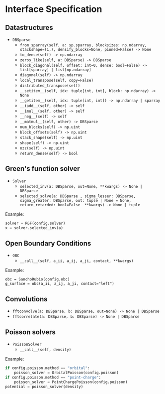 # Interface Specification

## Datastructures
- `DBSparse`
	- `from_sparray(self, a: sp.sparray, blocksizes: np.ndarray, stackshape=(1,), densify_blocks=None, pinned=False) -> None`
	- `to_dense(self) -> np.ndarray`
	- `zeros_like(self, a: DBSparse) -> DBSparse`
	- `block_diagonal(self, offset: int=0, dense: bool=False) -> list[sparray] | list[np.ndarray]`
	- `diagonal(self) -> np.ndarray`
	- `local_transpose(self, copy=False)`
	- `distributed_transpose(self)`
	- `__setitem__(self, idx: tuple[int, int], block: np.ndarray) -> None`
	- `__getitem__(self, idx: tuple[int, int]) -> np.ndarray | sparray`
	- `__iadd__(self, other) -> self`
	- `__imul__(self, other) -> self`
	- `__neg__(self) -> self`
	- `__matmul__(self, other) -> DBSparse`
    - `num_blocks(self) -> np.uint`
    - `block_offsets(self) -> np.uint`
    - `stack_shape(self) -> np.uint`
    - `shape(self) -> np.uint`
    - `nzz(self) -> np.uint`
	- `return_dense(self) -> bool`

## Green's function solver
- `Solver`
	- `selected_inv(a: DBSparse, out=None, **kwargs) -> None | DBSparse`
	- `selected_solve(a: DBSparse , sigma_lesser: DBSparse, sigma_greater: DBSparse, out: tuple | None = None, return_retarded: bool=False  **kwargs) -> None | tuple`

Example:
```python
solver = RGF(config.solver)
x = solver.selected_inv(a)
```

## Open Boundary Conditions
- `OBC`
	- `__call__(self, a_ii, a_ij, a_ji, contact, **kwargs)`

Example:
```
obc = SanchoRubio(config.obc)
g_surface = obc(a_ii, a_ij, a_ji, contact="left")
```

## Convolutions
- `fftconvolve(a: DBSparse, b: DBSparse, out=None) -> None | DBSparse`
- `fftcorrelate(a: DBSparse, b: DBSparse) -> None | DBSparse`

## Poisson solvers
- `PoissonSolver`
	- `__call__(self, density)`

Example:
```python
if config.poisson.method == "orbital":
	poisson_solver = OrbitalPoisson(config.poisson)
if config.poisson.method == "point-charge":
	poisson_solver = PointChargePoisson(config.poisson)
potential = poisson_solver(density)
```
